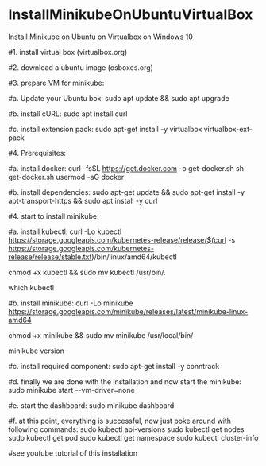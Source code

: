 # InstallMinikubeOnUbuntuVirtualBox
Install Minikube on Ubuntu on Virtualbox on Windows 10

#1. install virtual box (virtualbox.org)

#2. download a ubuntu image (osboxes.org)

#3. prepare VM for minikube:

  #a. Update your Ubuntu box:
  sudo apt update && sudo apt upgrade

  #b. install cURL:
  sudo apt install curl

  #c. install extension pack:
  sudo apt-get install -y virtualbox virtualbox-ext-pack

#4. Prerequisites:
  
  #a. install docker:
  curl -fsSL https://get.docker.com -o get-docker.sh
  sh get-docker.sh
  usermod -aG docker <username>
 
  #b. install dependencies:
  sudo apt-get update && sudo apt-get install -y apt-transport-https && sudo apt install -y curl

#4. start to install minikube:
 
 #a. install kubectl:
 curl -Lo kubectl https://storage.googleapis.com/kubernetes-release/release/$(curl -s https://storage.googleapis.com/kubernetes-release/release/stable.txt)/bin/linux/amd64/kubectl 
 
 chmod +x kubectl && sudo mv kubectl /usr/bin/.

 which kubectl

 #b. install minikube:
 curl -Lo minikube https://storage.googleapis.com/minikube/releases/latest/minikube-linux-amd64 

 chmod +x minikube && sudo mv minikube /usr/local/bin/

 minikube version

 #c. install required component:
 sudo apt-get install -y conntrack

 #d. finally we are done with the installation and now start the minikube:
 sudo minikube start --vm-driver=none

 #e. start the dashboard:
 sudo minikube dashboard

 #f. at this point, everything is successful, now just poke around with following commands:
 sudo kubectl api-versions
 sudo kubectl get nodes
 sudo kubectl get pod
 sudo kubectl get namespace
 sudo kubectl cluster-info
 
 #see youtube tutorial of this installation 
 
